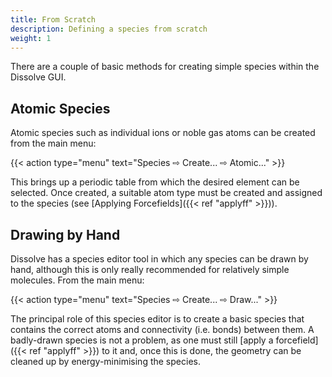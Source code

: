 ```yaml
---
title: From Scratch
description: Defining a species from scratch
weight: 1
---
```


There are a couple of basic methods for creating simple species within the Dissolve GUI.

## Atomic Species

Atomic species such as individual ions or noble gas atoms can be created from the main menu:


{{< action type="menu" text="Species &#8680; Create... &#8680; Atomic..." >}}

This brings up a periodic table from which the desired element can be selected. Once created, a suitable atom type must be created and assigned to the species (see [Applying Forcefields]({{< ref "applyff" >}})).

## Drawing by Hand

Dissolve has a species editor tool in which any species can be drawn by hand, although this is only really recommended for relatively simple molecules. From the main menu:

{{< action type="menu" text="Species &#8680; Create... &#8680; Draw..." >}}

The principal role of this species editor is to create a basic species that contains the correct atoms and connectivity (i.e. bonds) between them. A badly-drawn species is not a problem, as one must still [apply a forcefield]({{< ref "applyff" >}}) to it and, once this is done, the geometry can be cleaned up by energy-minimising the species.
